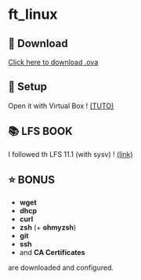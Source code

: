 # ft_linux
## 💾 Download
[Click here to download .ova](https://drive.google.com/file/d/1wPrh4ulXmIXOts-M4eFyQB2cATbVHHIj/view?usp=sharing)

## 📂 Setup
Open it with Virtual Box ! [(TUTO)](https://docs.oracle.com/cd/E26217_01/E35193/html/qs-import-vm.html)

## 📚 LFS BOOK
I followed th LFS 11.1 (with sysv) ! [(link)](https://www.linuxfromscratch.org/lfs/view/11.1/)

## ⭐️ BONUS
- **wget**
- **dhcp**
- **curl**
- **zsh** (+ **ohmyzsh**)
- **git**
- **ssh**
- and **CA Certificates** 

are downloaded and configured.
